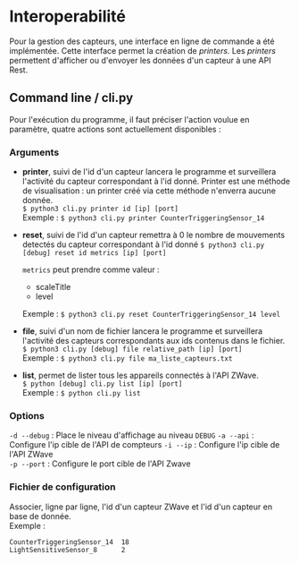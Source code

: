 
# Interoperabilité

Pour la gestion des capteurs, une interface en ligne de commande a été implémentée. Cette interface permet la création de *printers*. Les *printers* permettent d'afficher ou d'envoyer les données d'un capteur à une API Rest. 

## Command line / cli.py
Pour l'exécution du programme, il faut préciser l'action voulue en paramètre, quatre actions sont actuellement disponibles : 

### Arguments

 - **printer**, suivi de l'id d'un capteur lancera le programme et surveillera l'activité du capteur correspondant à l'id donné. Printer est une méthode de visualisation : un printer créé via cette méthode n'enverra aucune donnée.  
`$ python3 cli.py printer id [ip] [port]`  
Exemple : `$ python3 cli.py printer CounterTriggeringSensor_14`

 - **reset**, suivi de l'id d'un capteur remettra à 0 le nombre de mouvements detectés du capteur correspondant à l'id donné
 `$ python3 cli.py [debug] reset id metrics [ip] [port]`

	`metrics` peut prendre comme valeur : 
	 - scaleTitle
	 - level

	Exemple : `$ python3 cli.py reset CounterTriggeringSensor_14 level`

- **file**, suivi d'un nom de fichier lancera le programme et surveillera l'activité des capteurs correspondants aux ids contenus dans le fichier.  
`$ python3 cli.py [debug] file relative_path [ip] [port]`  
Exemple : `$ python3 cli.py file ma_liste_capteurs.txt`

- **list**, permet de lister tous les appareils connectés à l'API ZWave.  
`$ python [debug] cli.py list [ip] [port]`  
Exemple : `$ python cli.py list` 

### Options 

`-d --debug` 		: Place le niveau d'affichage au niveau `DEBUG`
`-a --api`		: Configure l'ip cible de l'API de compteurs 
`-i --ip`		: Configure l'ip cible de l'API ZWave  
`-p --port`		: Configure le port cible de l'API Zwave  

### Fichier de configuration 

Associer, ligne par ligne, l'id d'un capteur ZWave et l'id d'un capteur en base de donnée.  
Exemple : 
```vim
CounterTriggeringSensor_14	18
LightSensitiveSensor_8 		2
```
